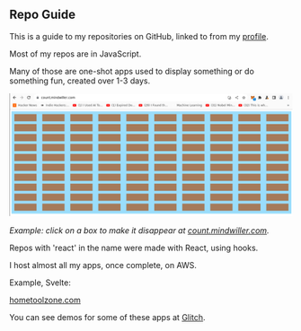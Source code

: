 ## Repo Guide

This is a guide to my repositories on GitHub, linked to from my [profile](./README.md). 

Most of my repos are in JavaScript. 

Many of those are one-shot apps used to display something or do something fun, created over 1-3 days.

![view of clicker app](./click_to_disappear.png)

_Example: click on a box to make it disappear at [count.mindwiller.com](https://count.mindwiller.com)._

Repos with 'react' in the name were made with React, using hooks. 

I host almost all my apps, once complete, on AWS.

Example, Svelte:

[hometoolzone.com](https://www.hometoolzone.com/)

You can see demos for some of these apps at [Glitch](https://glitch.com/@julianeon).


